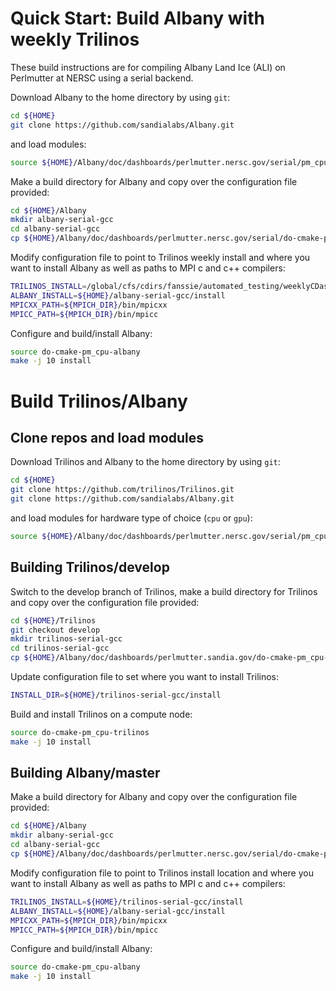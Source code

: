 # Quick Start: Build Albany with weekly Trilinos
These build instructions are for compiling Albany Land Ice (ALI) on Perlmutter at NERSC using a serial backend.

Download Albany to the home directory by using `git`:
```sh
cd ${HOME}
git clone https://github.com/sandialabs/Albany.git
```
and load modules:
```sh
source ${HOME}/Albany/doc/dashboards/perlmutter.nersc.gov/serial/pm_cpu_gnu_modules.sh
```
Make a build directory for Albany and copy over the configuration file provided:
```sh
cd ${HOME}/Albany
mkdir albany-serial-gcc
cd albany-serial-gcc
cp ${HOME}/Albany/doc/dashboards/perlmutter.nersc.gov/serial/do-cmake-pm_cpu-albany .
```
Modify configuration file to point to Trilinos weekly install and where you want to install Albany as well as paths to MPI c and c++ compilers:
```sh
TRILINOS_INSTALL=/global/cfs/cdirs/fanssie/automated_testing/weeklyCDashPerlmutter/serial/builds/TrilinosInstall
ALBANY_INSTALL=${HOME}/albany-serial-gcc/install
MPICXX_PATH=${MPICH_DIR}/bin/mpicxx
MPICC_PATH=${MPICH_DIR}/bin/mpicc
```
Configure and build/install Albany:
```sh
source do-cmake-pm_cpu-albany
make -j 10 install
```

# Build Trilinos/Albany
## Clone repos and load modules
Download Trilinos and Albany to the home directory by using `git`:
```sh
cd ${HOME}
git clone https://github.com/trilinos/Trilinos.git
git clone https://github.com/sandialabs/Albany.git
```
and load modules for hardware type of choice (`cpu` or `gpu`):
```sh
source ${HOME}/Albany/doc/dashboards/perlmutter.nersc.gov/serial/pm_cpu_gnu_modules.sh
```

## Building Trilinos/develop
Switch to the develop branch of Trilinos, make a build directory for Trilinos and copy over the configuration file provided:
```sh
cd ${HOME}/Trilinos
git checkout develop
mkdir trilinos-serial-gcc
cd trilinos-serial-gcc
cp ${HOME}/Albany/doc/dashboards/perlmutter.sandia.gov/do-cmake-pm_cpu-trilinos .
```
Update configuration file to set where you want to install Trilinos:
```sh
INSTALL_DIR=${HOME}/trilinos-serial-gcc/install
```
Build and install Trilinos on a compute node:
```sh
source do-cmake-pm_cpu-trilinos
make -j 10 install
```

## Building Albany/master
Make a build directory for Albany and copy over the configuration file provided:
```sh
cd ${HOME}/Albany
mkdir albany-serial-gcc
cd albany-serial-gcc
cp ${HOME}/Albany/doc/dashboards/perlmutter.nersc.gov/serial/do-cmake-pm_cpu-albany .
```
Modify configuration file to point to Trilinos install location and where you want to install Albany as well as paths to MPI c and c++ compilers:
```sh
TRILINOS_INSTALL=${HOME}/trilinos-serial-gcc/install
ALBANY_INSTALL=${HOME}/albany-serial-gcc/install
MPICXX_PATH=${MPICH_DIR}/bin/mpicxx
MPICC_PATH=${MPICH_DIR}/bin/mpicc
```
Configure and build/install Albany:
```sh
source do-cmake-pm_cpu-albany
make -j 10 install
```